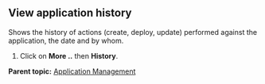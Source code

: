 ## View application history

Shows the history of actions (create, deploy, update) performed against the application, the date and by whom.

1.  Click on **More ..** then **History**.


**Parent topic:** [Application Management](cr_application_operations_toc.md)